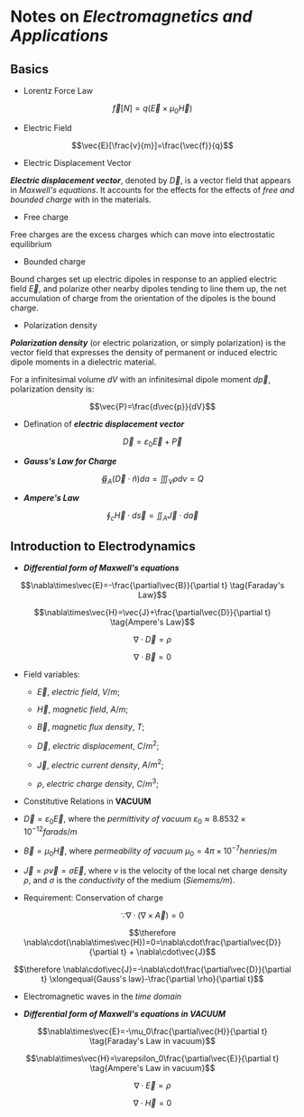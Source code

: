 


# Notes on ***Electromagnetics and Applications***

  

## Basics

  

- Lorentz Force Law

  

$$\vec{f}[N] = q(\vec{E}\times\mu_0 \vec{H})$$

- Electric Field

  

$$\vec{E}[\frac{v}{m}]=\frac{\vec{f}}{q}$$

  

- Electric Displacement Vector

  

***Electric displacement vector***, denoted by $\vec{D}$, is a vector field that appears in *Maxwell's equations*. It accounts for the effects for the effects of *free and bounded charge* with in the materials.

  

- Free charge

  

Free charges are the excess charges which can move into electrostatic equilibrium

  

- Bounded charge

  

Bound charges set up electric dipoles in response to an applied electric field $\vec{E}$, and polarize other nearby dipoles tending to line them up, the net accumulation of charge from the orientation of the dipoles is the bound charge.

  

- Polarization density

  

***Polarization density*** (or electric polarization, or simply polarization) is the vector field that expresses the density of permanent or induced electric dipole moments in a dielectric material.

  

For a infinitesimal volume $dV$ with an infinitesimal dipole moment $d\vec{p}$, polarization density is:

  

$$\vec{P}=\frac{d\vec{p}}{dV}$$

- Defination of ***electric displacement vector***

  

$$\vec{D}=\varepsilon_0 \vec{E} + \vec{P}$$

  

- ***Gauss's Law for Charge***

  

$$\oiint_A(\vec{D}\cdot\hat{n})da = \iiint_V \rho dv=Q$$

  

- ***Ampere's Law***

  

$$\oint_c\vec{H}\cdot d\vec{s}=\iint_A\vec{J}\cdot d\vec{a}$$

  

## Introduction to Electrodynamics

- ***Differential form of Maxwell's equations***

  

$$\nabla\times\vec{E}=-\frac{\partial\vec{B}}{\partial t} \tag{Faraday's Law}$$

$$\nabla\times\vec{H}=\vec{J}+\frac{\partial\vec{D}}{\partial t} \tag{Ampere's Law}$$

$$\nabla\cdot\vec{D}=\rho \tag{Gauss's Law}$$

$$\nabla\cdot\vec{B}=0 \tag{Gauss's Law}$$

  

- Field variables:

	- $\vec{E}$, *electric field*, $V/m$;

	- $\vec{H}$, *magnetic field*, $A/m$;

	- $\vec{B}$, *magnetic flux density*, $T$;

	- $\vec{D}$, *electric displacement*, $C/m^2$;

	- $\vec{J}$, *electric current density*, $A/m^2$;

	- $\rho$, *electric charge density*, $C/m^3$;

  

- Constitutive Relations in **VACUUM**

- $\vec{D}=\varepsilon_0\vec{E}$, where the *permittivity of vacuum* $\varepsilon_0\approx 8.8532\times10^{-12} farads/m$

- $\vec{B}=\mu_0\vec{H}$, where *permeability of vacuum* $\mu_0=4\pi\times10^{-7} henries/m$

- $\vec{J}=\rho\vec{v}=\sigma\vec{E}$, where $v$ is the velocity of the local net charge density $\rho$, and $\sigma$ is the *conductivity* of the medium (*Siemems/m*).

- Requirement: Conservation of charge

  

$$\because \nabla\cdot(\nabla\times\vec{A})=0$$

$$\therefore \nabla\cdot(\nabla\times\vec{H})=0=\nabla\cdot\frac{\partial\vec{D}}{\partial t} + \nabla\cdot\vec{J}$$

$$\therefore \nabla\cdot\vec{J}=-\nabla\cdot\frac{\partial\vec{D}}{\partial t} \xlongequal{Gauss's law}-\frac{\partial \rho}{\partial t}$$

  

- Electromagnetic waves in the *time domain*

  

- ***Differential form of Maxwell's equations in VACUUM***

$$\nabla\times\vec{E}=-\mu_0\frac{\partial\vec{H}}{\partial t} \tag{Faraday's Law in vacuum}$$

$$\nabla\times\vec{H}=\varepsilon_0\frac{\partial\vec{E}}{\partial t} \tag{Ampere's Law in vacuum}$$

$$\nabla\cdot\vec{E}=\rho \tag{Gauss's Law in vacuum}$$

$$\nabla\cdot\vec{H}=0 \tag{Gauss's Law in vacuum}$$


<!--stackedit_data:
eyJoaXN0b3J5IjpbMTg5NjQwOTU0NSwtMTYxNjAzOTg1OV19
-->